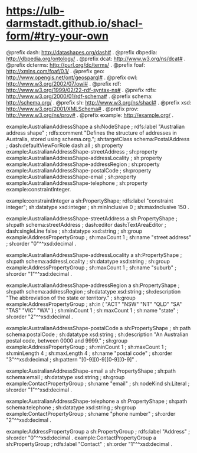 # https://ulb-darmstadt.github.io/shacl-form/#try-your-own

@prefix dash:    <http://datashapes.org/dash#> .
@prefix dbpedia: <http://dbpedia.org/ontology/> .
@prefix dcat:    <http://www.w3.org/ns/dcat#> .
@prefix dcterms: <http://purl.org/dc/terms/> .
@prefix foaf:    <http://xmlns.com/foaf/0.1/> .
@prefix geo:     <http://www.opengis.net/ont/geosparql#> .
@prefix owl:     <http://www.w3.org/2002/07/owl#> .
@prefix rdf:     <http://www.w3.org/1999/02/22-rdf-syntax-ns#> .
@prefix rdfs:    <http://www.w3.org/2000/01/rdf-schema#> .
@prefix schema:  <http://schema.org/> .
@prefix sh:      <http://www.w3.org/ns/shacl#> .
@prefix xsd:     <http://www.w3.org/2001/XMLSchema#> .
@prefix prov:    <http://www.w3.org/ns/prov#> .
@prefix example: <http://example.org/> .

example:AustralianAddressShape
a sh:NodeShape ;
rdfs:label "Australian address shape" ;
rdfs:comment "Defines the structure of addresses in Australia, stored using schema.org.";
sh:targetClass schema:PostalAddress ;
dash:defaultViewForRole dash:all ;
sh:property example:AustralianAddressShape-streetAddress ;
sh:property example:AustralianAddressShape-addressLocality ;
sh:property example:AustralianAddressShape-addressRegion ;
sh:property example:AustralianAddressShape-postalCode ;
sh:property example:AustralianAddressShape-email ;
sh:property example:AustralianAddressShape-telephone ;
sh:property example:constraintInteger.

example:constraintInteger
a sh:PropertyShape;
rdfs:label "constraint integer";
sh:datatype xsd:integer ;
sh:minInclusive 0 ;
sh:maxInclusive 150 .


example:AustralianAddressShape-streetAddress
a sh:PropertyShape ;
sh:path schema:streetAddress ;
dash:editor dash:TextAreaEditor ;
dash:singleLine false ;
sh:datatype xsd:string ;
sh:group example:AddressPropertyGroup ;
sh:maxCount 1 ;
sh:name "street address" ;
sh:order "0"^^xsd:decimal .

example:AustralianAddressShape-addressLocality
a sh:PropertyShape ;
sh:path schema:addressLocality ;
sh:datatype xsd:string ;
sh:group example:AddressPropertyGroup ;
sh:maxCount 1 ;
sh:name "suburb" ;
sh:order "1"^^xsd:decimal .

example:AustralianAddressShape-addressRegion
a sh:PropertyShape ;
sh:path schema:addressRegion ;
sh:datatype xsd:string ;
sh:description "The abbreviation of the state or territory." ;
sh:group example:AddressPropertyGroup ;
sh:in ( "ACT" "NSW" "NT" "QLD" "SA" "TAS" "VIC" "WA" ) ;
sh:minCount 1 ;
sh:maxCount 1 ;
sh:name "state" ;
sh:order "2"^^xsd:decimal .

example:AustralianAddressShape-postalCode
a sh:PropertyShape ;
sh:path schema:postalCode ;
sh:datatype xsd:string ;
sh:description "An Australian postal code, between 0000 and 9999." ;
sh:group example:AddressPropertyGroup ;
sh:minCount 1 ;
sh:maxCount 1 ;
sh:minLength 4 ;
sh:maxLength 4 ;
sh:name "postal code" ;
sh:order "3"^^xsd:decimal ;
sh:pattern "[0-9][0-9][0-9][0-9]" .



example:AustralianAddressShape-email
a sh:PropertyShape ;
sh:path schema:email ;
sh:datatype xsd:string ;
sh:group example:ContactPropertyGroup ;
sh:name "email" ;
sh:nodeKind sh:Literal ;
sh:order "1"^^xsd:decimal .



example:AustralianAddressShape-telephone
a sh:PropertyShape ;
sh:path schema:telephone ;
sh:datatype xsd:string ;
sh:group example:ContactPropertyGroup ;
sh:name "phone number" ;
sh:order "2"^^xsd:decimal .



example:AddressPropertyGroup
a sh:PropertyGroup ;
rdfs:label "Address" ;
sh:order "0"^^xsd:decimal .
example:ContactPropertyGroup
a sh:PropertyGroup ;
rdfs:label "Contact" ;
sh:order "1"^^xsd:decimal .
